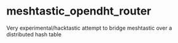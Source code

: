 # meshtastic_opendht_router
Very experimental/hacktastic attempt to bridge meshtastic over a distributed hash table
